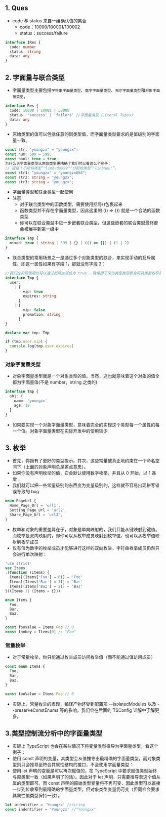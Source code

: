## 1. Ques

- code 与 status 来自一组确认值的集合
  - code：10000/100001/100002
  - status：success/failure

```ts
interface IRes {
  code: number
  status: string
  data: any
}
```

## 2. 字面量与联合类型

- 字面量类型主要包括`字符串字面量类型`、`数字字面量类型`、`布尔字面量类型`和`对象字面量类型`，

```ts
interface Res {
  code: 10000 | 10001 | 50000
  status: 'success' | 'failure' //字面量类型（Literal Types）
  data: any
}
```

- 原始类型的值可以包括任意的同类型值，而字面量类型要求的是值级别的字面量一致。

```ts
const str: "youngzx" = "youngzx";
const num: 599 = 599;
const bool: true = true;
为什么说字面量类型比原始类型更精确？我们可以看这么个例子：
// 报错！不能将类型“"linbudu599"”分配给类型“"linbudu"”。
const str1: "youngzx" = "youngzx888";
const str2: string = "youngzx";
const str3: string = "youngzx";
```

- 字面量类型和联合类型一起使用
- 注意
  - 对于联合类型中的函数类型，需要使用括号()包裹起来
  - 函数类型并不存在字面量类型，因此这里的 (() => {}) 就是一个合法的函数类型
  - 你可以在联合类型中进一步嵌套联合类型，但这些嵌套的联合类型最终都会被展平到第一级中

```ts
interface Tmp {
  mixed: true | string | 599 | {} | (() => {}) | (1 | 2)
}
```

- 联合类型的常用场景之一是通过多个对象类型的联合，来实现手动的互斥属性，即这一属性如果有字段 1，那就没有字段 2：

```ts
//我们在实际使用时可以通过判断此属性为 true ，确保接下来的类型推导都会将其类型收窄到 VIP 用户的类型（即联合类型的第一个分支）。这一能力的使用涉及类型守卫与类型控制流分析，我们会在后面的章节详细来说。
interface Tmp {
  user:
    | {
        vip: true
        expires: string
      }
    | {
        vip: false
        promotion: string
      }
}

declare var tmp: Tmp

if (tmp.user.vip) {
  console.log(tmp.user.expires)
}
```

### 对象字面量类型

- 对象字面量类型就是一个对象类型的值。当然，这也就意味着这个对象的值全都为字面量值(不是 number，string 之类的)

```ts
interface Tmp {
  obj: {
    name: 'youngzx'
    age: 18
  }
}
```

- 如果要实现一个对象字面量类型，意味着完全的实现这个类型每一个属性的每一个值。对象字面量类型在实际开发中的使用较少

## 3. 枚举

- 首先，你拥有了更好的类型提示。其次，这些常量被真正地约束在一个命名空间下（上面的对象声明总是差点意思）。
- 如果你没有声明枚举的值，它会默认使用数字枚举，并且从 0 开始，以 1 递增：
- 我们就可以把一些常量级别的东西变为变量级别的，这样就不容易出现拼写错误导致的 bug

```ts
enum PageUrl {
  Home_Page_Url = 'url1',
  Setting_Page_Url = 'url2',
  Share_Page_Url = 'url3',
}
```

- 枚举和对象的重要差异在于，对象是单向映射的，我们只能从键映射到键值。而枚举是双向映射的，即你可以从枚举成员映射到枚举值，也可以从枚举值映射到枚举成员
- 仅有值为数字的枚举成员才能够进行这样的双向枚举，字符串枚举成员仍然只会进行单次映射：

```ts
'use strict'
var Items
;(function (Items) {
  Items[(Items['Foo'] = 0)] = 'Foo'
  Items[(Items['Bar'] = 1)] = 'Bar'
  Items[(Items['Baz'] = 2)] = 'Baz'
})(Items || (Items = {}))
```

```ts
enum Items {
  Foo,
  Bar,
  Baz,
}

const fooValue = Items.Foo // 0
const fooKey = Items[0] // "Foo"
```

### 常量枚举

- 对于常量枚举，你只能通过枚举成员访问枚举值（而不能通过值访问成员）

```ts
const enum Items {
  Foo,
  Bar,
  Baz,
}

const fooValue = Items.Foo // 0
```

- 实际上，常量枚举的表现、编译产物还受到配置项 --isolatedModules 以及 --preserveConstEnums 等的影响，我们会在后面的 TSConfig 详解中了解更多。

## 3.类型控制流分析中的字面量类型

- 实际上 TypeScript 也会在某些情况下将变量类型推导为字面量类型，看这个例子：
- 使用 const 声明的变量，其类型会从值推导出最精确的字面量类型。而对象类型则只会推导至符合其属性结构的接口，不会使用字面量类型：
- 使用 let 声明的变量是可以再次赋值的，在 TypeScript 中要求赋值类型始终与原类型一致（如果声明了的话）。因此对于 let 声明，只需要推导至这个值从属的类型即可。而 const 声明的原始类型变量将不再可变，因此类型可以直接一步到位收窄到最精确的字面量类型，但对象类型变量仍可变（但同样会要求其属性值类型保持一致）。

```ts
let indentifier = 'Youngzx' //string
const indentifier = 'Youngzx' //"Youngzx"
```
